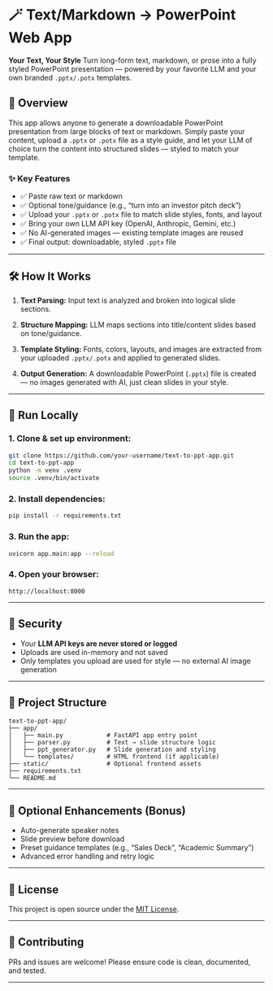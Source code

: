 # 🪄 Text/Markdown → PowerPoint Web App

**Your Text, Your Style**
Turn long-form text, markdown, or prose into a fully styled PowerPoint presentation — powered by your favorite LLM and your own branded `.pptx/.potx` templates.


## 📌 Overview

This app allows anyone to generate a downloadable PowerPoint presentation from large blocks of text or markdown. Simply paste your content, upload a `.pptx` or `.potx` file as a style guide, and let your LLM of choice turn the content into structured slides — styled to match your template.

### ✨ Key Features

* ✅ Paste raw text or markdown
* ✅ Optional tone/guidance (e.g., “turn into an investor pitch deck”)
* ✅ Upload your `.pptx` or `.potx` file to match slide styles, fonts, and layout
* ✅ Bring your own LLM API key (OpenAI, Anthropic, Gemini, etc.)
* ✅ No AI-generated images — existing template images are reused
* ✅ Final output: downloadable, styled `.pptx` file

---

## 🛠️ How It Works

1. **Text Parsing:**
   Input text is analyzed and broken into logical slide sections.

2. **Structure Mapping:**
   LLM maps sections into title/content slides based on tone/guidance.

3. **Template Styling:**
   Fonts, colors, layouts, and images are extracted from your uploaded `.pptx/.potx` and applied to generated slides.

4. **Output Generation:**
   A downloadable PowerPoint (`.pptx`) file is created — no images generated with AI, just clean slides in your style.

---

## 🚀 Run Locally

### 1. Clone & set up environment:

```bash
git clone https://github.com/your-username/text-to-ppt-app.git
cd text-to-ppt-app
python -m venv .venv
source .venv/bin/activate
```

### 2. Install dependencies:

```bash
pip install -r requirements.txt
```

### 3. Run the app:

```bash
uvicorn app.main:app --reload
```

### 4. Open your browser:

```
http://localhost:8000
```

---

## 🔐 Security

* Your **LLM API keys are never stored or logged**
* Uploads are used in-memory and not saved
* Only templates you upload are used for style — no external AI image generation

---

## 📂 Project Structure

```
text-to-ppt-app/
├── app/
│   ├── main.py            # FastAPI app entry point
│   ├── parser.py          # Text → slide structure logic
│   ├── ppt_generator.py   # Slide generation and styling
│   └── templates/         # HTML frontend (if applicable)
├── static/                # Optional frontend assets
├── requirements.txt
└── README.md
```

---

## 🧠 Optional Enhancements (Bonus)

* Auto-generate speaker notes
* Slide preview before download
* Preset guidance templates (e.g., “Sales Deck”, “Academic Summary”)
* Advanced error handling and retry logic

---

## 📄 License

This project is open source under the [MIT License](LICENSE).

---

## 🙌 Contributing

PRs and issues are welcome! Please ensure code is clean, documented, and tested.

---
